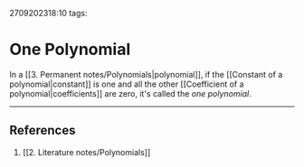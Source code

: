 2709202318:10
tags: 
# One Polynomial

In a [[3. Permanent notes/Polynomials|polynomial]], if the [[Constant of a polynomial|constant]] is one and all the other [[Coefficient of a polynomial|coefficients]] are zero, it's called the *one polynomial*.

---
## References
1. [[2. Literature notes/Polynomials]]